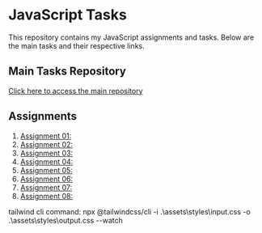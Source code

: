# JavaScript Tasks

This repository contains my JavaScript assignments and tasks. Below are the main tasks and their respective links.

## Main Tasks Repository

[Click here to access the main repository](https://github.com/StriK3r007/smit-js-tasks)

## Assignments

1. [Assignment 01: ](https://strik3r007.github.io/smit-js-tasks/assets/js-assignments/assignment_01/assignment_01.html)
2. [Assignment 02: ](https://strik3r007.github.io/smit-js-tasks/assets/js-assignments/assignment_02/assignment_02.html)
3. [Assignment 03: ](https://strik3r007.github.io/smit-js-tasks/assets/js-assignments/assignment_03/assignment_03.html)
4. [Assignment 04: ](https://strik3r007.github.io/smit-js-tasks/assets/js-assignments/assignment_04/assignment_04.html)
5. [Assignment 05: ](https://strik3r007.github.io/smit-js-tasks/assets/js-assignments/assignment_05/assignment_05.html)
6. [Assignment 06: ](https://strik3r007.github.io/smit-js-tasks/assets/js-assignments/assignment_06/assignment_06.html)
7. [Assignment 07: ](https://strik3r007.github.io/smit-js-tasks/assets/js-assignments/assignment_07/assignment_07.html)
7. [Assignment 08: ](https://strik3r007.github.io/smit-js-tasks/assets/js-assignments/assignment_08/assignment_08.html)




 tailwind cli command: npx @tailwindcss/cli -i .\assets\styles\input.css -o .\assets\styles\output.css --watch